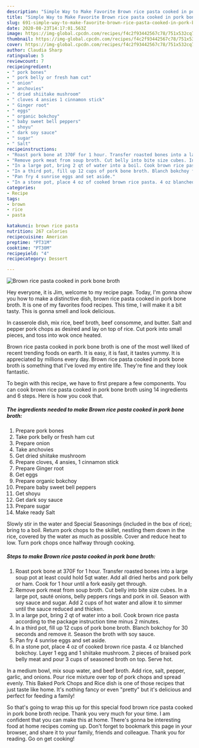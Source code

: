 ```yaml
---
description: "Simple Way to Make Favorite Brown rice pasta cooked in pork bone broth"
title: "Simple Way to Make Favorite Brown rice pasta cooked in pork bone broth"
slug: 691-simple-way-to-make-favorite-brown-rice-pasta-cooked-in-pork-bone-broth
date: 2020-08-23T14:17:01.563Z
image: https://img-global.cpcdn.com/recipes/f4c2f93442567c78/751x532cq70/brown-rice-pasta-cooked-in-pork-bone-broth-recipe-main-photo.jpg
thumbnail: https://img-global.cpcdn.com/recipes/f4c2f93442567c78/751x532cq70/brown-rice-pasta-cooked-in-pork-bone-broth-recipe-main-photo.jpg
cover: https://img-global.cpcdn.com/recipes/f4c2f93442567c78/751x532cq70/brown-rice-pasta-cooked-in-pork-bone-broth-recipe-main-photo.jpg
author: Claudia Sharp
ratingvalue: 5
reviewcount: 7
recipeingredient:
- " pork bones"
- " pork belly or fresh ham cut"
- " onion"
- " anchovies"
- " dried shiitake mushroom"
- " cloves 4 ansies 1 cinnamon stick"
- " Ginger root"
- " eggs"
- " organic bokchoy"
- " baby sweet bell peppers"
- " shoyu"
- " dark soy sauce"
- " sugar"
- " Salt"
recipeinstructions:
- "Roast pork bone at 370F for 1 hour. Transfer roasted bones into a large soup pot at least could hold 5qt water. Add all dried herbs and pork belly or ham. Cook for 1 hour until a fork easily get through."
- "Remove pork meat from soup broth. Cut belly into bite size cubes. In a large pot, sauté onions, belly peppers rings and pork in oil. Season with soy sauce and sugar. Add 2 cups of hot water and allow it to simmer until the sauce reduced and thicken."
- "In a large pot, bring 2 qt of water into a boil. Cook brown rice pasta according to the package instruction time minus 2 minutes."
- "In a third pot, fill up 12 cups of pork bone broth. Blanch bokchoy for 30 seconds and remove it. Season the broth with soy sauce."
- "Pan fry 4 sunrise eggs and set aside."
- "In a stone pot, place 4 oz of cooked brown rice pasta. 4 oz blanched bokchoy. Layer 1 egg and 1 shiitake mushroom. 2 pieces of braised pork belly meat and pour 3 cups of seasoned broth on top. Serve hot."
categories:
- Recipe
tags:
- brown
- rice
- pasta

katakunci: brown rice pasta 
nutrition: 267 calories
recipecuisine: American
preptime: "PT31M"
cooktime: "PT30M"
recipeyield: "4"
recipecategory: Dessert

---
```



![Brown rice pasta cooked in pork bone broth](https://img-global.cpcdn.com/recipes/f4c2f93442567c78/751x532cq70/brown-rice-pasta-cooked-in-pork-bone-broth-recipe-main-photo.jpg)

Hey everyone, it is Jim, welcome to my recipe page. Today, I'm gonna show you how to make a distinctive dish, brown rice pasta cooked in pork bone broth. It is one of my favorites food recipes. This time, I will make it a bit tasty. This is gonna smell and look delicious.

In casserole dish, mix rice, beef broth, beef consomme, and butter. Salt and pepper pork chops as desired and lay on top of rice. Cut pork into small pieces, and toss into wok once heated.

Brown rice pasta cooked in pork bone broth is one of the most well liked of recent trending foods on earth. It is easy, it is fast, it tastes yummy. It is appreciated by millions every day. Brown rice pasta cooked in pork bone broth is something that I've loved my entire life. They're fine and they look fantastic.


To begin with this recipe, we have to first prepare a few components. You can cook brown rice pasta cooked in pork bone broth using 14 ingredients and 6 steps. Here is how you cook that.

<!--inarticleads1-->

##### The ingredients needed to make Brown rice pasta cooked in pork bone broth:

1. Prepare  pork bones
1. Take  pork belly or fresh ham cut
1. Prepare  onion
1. Take  anchovies
1. Get  dried shiitake mushroom
1. Prepare  cloves, 4 ansies, 1 cinnamon stick
1. Prepare  Ginger root
1. Get  eggs
1. Prepare  organic bokchoy
1. Prepare  baby sweet bell peppers
1. Get  shoyu
1. Get  dark soy sauce
1. Prepare  sugar
1. Make ready  Salt


Slowly stir in the water and Special Seasonings (included in the box of rice); bring to a boil. Return pork chops to the skillet, nestling them down in the rice, covered by the water as much as possible. Cover and reduce heat to low. Turn pork chops once halfway through cooking. 

<!--inarticleads2-->

##### Steps to make Brown rice pasta cooked in pork bone broth:

1. Roast pork bone at 370F for 1 hour. Transfer roasted bones into a large soup pot at least could hold 5qt water. Add all dried herbs and pork belly or ham. Cook for 1 hour until a fork easily get through.
1. Remove pork meat from soup broth. Cut belly into bite size cubes. In a large pot, sauté onions, belly peppers rings and pork in oil. Season with soy sauce and sugar. Add 2 cups of hot water and allow it to simmer until the sauce reduced and thicken.
1. In a large pot, bring 2 qt of water into a boil. Cook brown rice pasta according to the package instruction time minus 2 minutes.
1. In a third pot, fill up 12 cups of pork bone broth. Blanch bokchoy for 30 seconds and remove it. Season the broth with soy sauce.
1. Pan fry 4 sunrise eggs and set aside.
1. In a stone pot, place 4 oz of cooked brown rice pasta. 4 oz blanched bokchoy. Layer 1 egg and 1 shiitake mushroom. 2 pieces of braised pork belly meat and pour 3 cups of seasoned broth on top. Serve hot.


In a medium bowl, mix soup water, and beef broth. Add rice, salt, pepper, garlic, and onions. Pour rice mixture over top of pork chops and spread evenly. This Baked Pork Chops and Rice dish is one of those recipes that just taste like home. It&#39;s nothing fancy or even &#34;pretty&#34; but it&#39;s delicious and perfect for feeding a family! 

So that's going to wrap this up for this special food brown rice pasta cooked in pork bone broth recipe. Thank you very much for your time. I am confident that you can make this at home. There's gonna be interesting food at home recipes coming up. Don't forget to bookmark this page in your browser, and share it to your family, friends and colleague. Thank you for reading. Go on get cooking!
